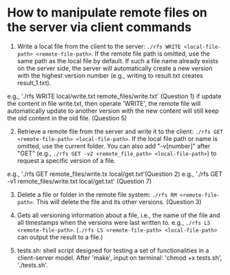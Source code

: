 # How to manipulate remote files on the server via client commands
1. Write a local file from the client to the server: `./rfs WRITE <local-file-path> <remote-file-path>`. If the remote file path is omitted, use the same path as the local file by default. If such a file name already exists on the server side, the server will automatically create a new version with the highest version number (e.g., writing to result.txt creates result_1.txt). 

e.g., './rfs WRITE local/write.txt remote_files/write.txt' (Question 1)
if update the content in file write.txt, then operate 'WRITE', the remote file will automatically update to another version with the new content will still keep the old content in the old file. (Question 5)

2. Retrieve a remote file from the server and write it to the client: `./rfs GET <remote-file-path> <local-file-path>`. If the local file path or name is omitted, use the current folder. You can also add "-v[number]" after "GET" (e.g., `./rfs GET -v2 <remote_file_path> <local-file-path>`) to request a specific version of a file. 

e.g., './rfs GET remote_files/write.tx local/get.txt'(Question 2)
e.g., './rfs GET -v1 remote_files/write.txt local/get.txt' (Question 7)

3. Delete a file or folder in the remote file system: `./rfs RM <remote-file-path>`. This will delete the file and its other versions. (Question 3)

4. Gets all versioning information about a file, i.e., the name of the file and all timestamps when the versions were last written to. e.g., `./rfs LS <remote-file-path>`. 
(`./rfs LS <remote-file-path> <local-file-path>` can output the result to a file.)

5. tests.sh: shell script designed for testing a set of functionalities in a client-server model. After 'make', input on terminal: 'chmod +x tests.sh', './tests.sh'.